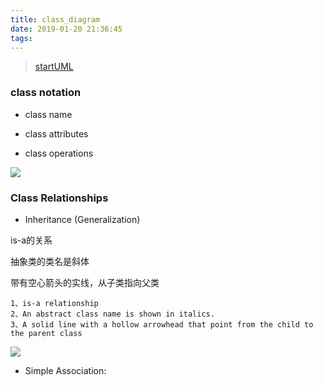 ```yaml
---
title: class_diagram
date: 2019-01-20 21:36:45
tags:
---
```



> [startUML](https://blog.csdn.net/sam_shan/article/details/80585240)
### class notation

- class name 

- class attributes

- class operations


![](https://beer-1256523277.cos.ap-shanghai.myqcloud.com/blog/20190122001548.png
)
### Class Relationships


- Inheritance (Generalization)

is-a的关系

抽象类的类名是斜体

带有空心箭头的实线，从子类指向父类
```
1、is-a relationship
2、An abstract class name is shown in italics.
3、A solid line with a hollow arrowhead that point from the child to the parent class
```

![](https://beer-1256523277.cos.ap-shanghai.myqcloud.com/blog/20190122003315.png
)

- Simple Association:

